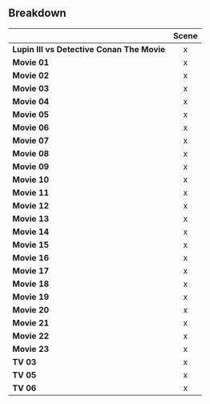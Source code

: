 ## Breakdown
||Scene|
|---|:-:|
|**Lupin III vs Detective Conan The Movie**|x|
|**Movie 01**|x|
|**Movie 02**|x|
|**Movie 03**|x|
|**Movie 04**|x|
|**Movie 05**|x|
|**Movie 06**|x|
|**Movie 07**|x|
|**Movie 08**|x|
|**Movie 09**|x|
|**Movie 10**|x|
|**Movie 11**|x|
|**Movie 12**|x|
|**Movie 13**|x|
|**Movie 14**|x|
|**Movie 15**|x|
|**Movie 16**|x|
|**Movie 17**|x|
|**Movie 18**|x|
|**Movie 19**|x|
|**Movie 20**|x|
|**Movie 21**|x|
|**Movie 22**|x|
|**Movie 23**|x|
|**TV 03**|x|
|**TV 05**|x|
|**TV 06**|x|
